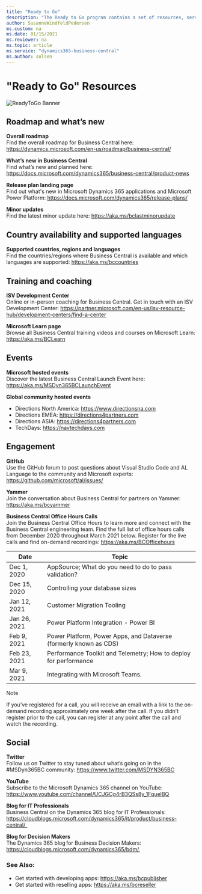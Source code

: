```yaml
---
title: "Ready to Go"
description: "The Ready to Go program contains a set of resources, services and tools to support Microsoft Dynamics 365 Business Central."
author: SusanneWindfeldPedersen
ms.custom: na
ms.date: 01/15/2021
ms.reviewer: na
ms.topic: article
ms.service: "dynamics365-business-central"
ms.author: solsen
---
```


# "Ready to Go" Resources

![ReadyToGo Banner](../media/readytogo-banner.png)

## Roadmap and what’s new 

**Overall roadmap**  
Find the overall roadmap for Business Central here: https://dynamics.microsoft.com/en-us/roadmap/business-central/ 

**What’s new in Business Central**  
Find what’s new and planned here: https://docs.microsoft.com/dynamics365/business-central/product-news 

**Release plan landing page**  
Find out what's new in Microsoft Dynamics 365 applications and Microsoft Power Platform: https://docs.microsoft.com/dynamics365/release-plans/ 

**Minor updates**  
Find the latest minor update here: https://aka.ms/bclastminorupdate 


## Country availability and supported languages 
**Supported countries, regions and languages**  
Find the countries/regions where Business Central is available and which languages are supported: https://aka.ms/bccountries

## Training and coaching 
**ISV Development Center**  
Online or in-person coaching for Business Central. Get in touch with an ISV Development Center: https://partner.microsoft.com/en-us/isv-resource-hub/development-centers/find-a-center  

**Microsoft Learn page**  
Browse all Business Central training videos and courses on Microsoft Learn: https://aka.ms/BCLearn 

## Events

**Microsoft hosted events**  
Discover the latest Business Central Launch Event here: https://aka.ms/MSDyn365BCLaunchEvent  

**Global community hosted events**  
- Directions North America: https://www.directionsna.com
- Directions EMEA: https://directions4partners.com
- Directions ASIA: https://directions4partners.com
- TechDays: https://navtechdays.com

## Engagement

**GitHub**  
Use the GitHub forum to post questions about Visual Studio Code and AL Language to the community and Microsoft experts: https://github.com/microsoft/al/issues/ 

**Yammer**  
Join the conversation about Business Central for partners on Yammer: https://aka.ms/bcyammer  

**Business Central Office Hours Calls**  
Join the Business Central Office Hours to learn more and connect with the Business Central engineering team. Find the full list of office hours calls from December 2020 throughout March 2021 below. Register for the live calls and find on-demand recordings: https://aka.ms/BCOfficehours

| Date      | Topic |
|--------------|--------------|
|Dec 1, 2020 | AppSource; What do you need to do to pass validation?  |
Dec 15, 2020 | Controlling your database sizes |
|Jan 12, 2021 | Customer Migration Tooling |
Jan 26, 2021 | Power Platform Integration - Power BI |
Feb 9, 2021 | Power Platform, Power Apps, and Dataverse (formerly known as CDS) |
Feb 23, 2021 | Performance Toolkit and Telemetry; How to deploy for performance |
Mar 9, 2021 | Integrating with Microsoft Teams.
 
 > [!NOTE]
  > If you’ve registered for a call, you will receive an email with a link to the on-demand recording approximately one week after the call. If you didn’t register prior to the call, you can register at any point after the call and watch the recording. 

## Social

**Twitter**  
Follow us on Twitter to stay tuned about what’s going on in the #MSDyn365BC community: https://www.twitter.com/MSDYN365BC 

**YouTube**  
Subscribe to the Microsoft Dynamics 365 channel on YouTube: https://www.youtube.com/channel/UCJGCg4rB3QSs8y_1FquelBQ  

**Blog for IT Professionals**  
Business Central on the Dynamics 365 blog for IT Professionals: https://cloudblogs.microsoft.com/dynamics365/it/product/business-central/   
 
**Blog for Decision Makers**  
The Dynamics 365 blog for Business Decision Makers: https://cloudblogs.microsoft.com/dynamics365/bdm/  

### See Also:  
- Get started with developing apps: https://aka.ms/bcpublisher
- Get started with reselling apps: https://aka.ms/bcreseller  